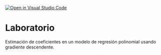 [![Open in Visual Studio Code](https://classroom.github.com/assets/open-in-vscode-718a45dd9cf7e7f842a935f5ebbe5719a5e09af4491e668f4dbf3b35d5cca122.svg)](https://classroom.github.com/online_ide?assignment_repo_id=12502438&assignment_repo_type=AssignmentRepo)
# Laboratorio

Estimación de coeficientes en un modelo de regresión polinomial usando gradiente descendente.
